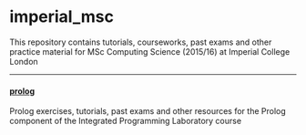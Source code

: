 # imperial_msc

This repository contains tutorials, courseworks, past exams and other
practice material for MSc Computing Science (2015/16) at
Imperial College London

---

#### [prolog](prolog)
Prolog exercises, tutorials, past exams and other resources for the Prolog component of the Integrated Programming Laboratory course
